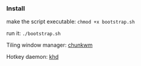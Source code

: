 ### Install

make the script executable:
`chmod +x bootstrap.sh`

run it:
`./bootstrap.sh`

Tiling window manager: [chunkwm](https://github.com/koekeishiya/chunkwm)

Hotkey daemon: [khd](https://github.com/koekeishiya/khd)
